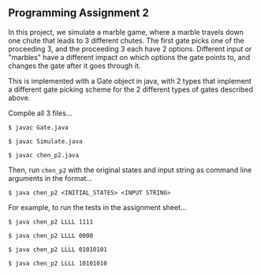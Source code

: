 ## Programming Assignment 2

In this project, we simulate a marble game, where a marble travels down one chute that leads to 3 different chutes. The first gate picks one of the proceeding 3, and the proceeding 3 each have 2 options. Different input or "marbles" have a different impact on which options the gate points to, and changes the gate after it goes through it.

This is implemented with a Gate object in java, with 2 types that implement a different gate picking scheme for the 2 different types of gates described above.

Compile all 3 files...
```
$ javac Gate.java
```
```
$ javac Simulate.java
```
```
$ javac chen_p2.java
```

Then, run `chen_p2` with the original states and input string as command line arguments in the format...
```
$ java chen_p2 <INITIAL_STATES> <INPUT STRING>
```

For example, to run the tests in the assignment sheet...
```
$ java chen_p2 LLLL 1111
```
```
$ java chen_p2 LLLL 0000
```
```
$ java chen_p2 LLLL 01010101
```
```
$ java chen_p2 LLLL 10101010
```

